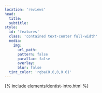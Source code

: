 ```yaml
---
location: 'reviews'
head:
  title:
  subtitle:
style:
  id: 'features'
  class: 'contained text-center full-width'
  media:
    img:
      url_path:
      pattern: false
      parallax: false
      overlay:
      blur: false
  tint_color: 'rgba(0,0,0,0.0)'  
---
```


{% include elements/dentist-intro.html %}
